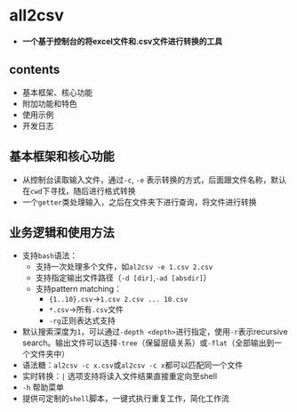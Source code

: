 # all2csv
- **一个基于控制台的将excel文件和.csv文件进行转换的工具**
## contents
- 基本框架、核心功能
- 附加功能和特色
- 使用示例
- 开发日志
## 基本框架和核心功能
- 从控制台读取输入文件，通过`-c`, `-e` 表示转换的方式，后面跟文件名称，默认在`cwd`下寻找，随后进行格式转换
- 一个`getter`类处理输入，之后在文件夹下进行查询，将文件进行转换
## 业务逻辑和使用方法
- 支持`bash`语法：
  - 支持一次处理多个文件，如`al2csv -e 1.csv 2.csv`
  - 支持指定输出文件路径（`-d [dir]`,`-ad [absdir]`）
  - 支持pattern matching：
    - `{1..10}.csv`->`1.csv 2.csv ... 10.csv`
    - `*.csv`->所有`.csv`文件
    - `-rg`正则表达式支持
- 默认搜索深度为`1`，可以通过`-depth <depth>`进行指定，使用`-r`表示recursive search。输出文件可以选择`-tree`（保留层级关系）或`-flat`（全部输出到一个文件夹中）
- 语法糖：`al2csv -c x.csv`或`al2csv -c x`都可以匹配同一个文件
- 实时转换：`|` 选项支持将读入文件结果直接重定向至shell
- `-h` 帮助菜单
- 提供可定制的`shell`脚本，一键式执行重复工作，简化工作流